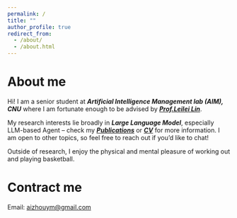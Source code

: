 ```yaml
---
permalink: /
title: ""
author_profile: true
redirect_from: 
  - /about/
  - /about.html
---
```


# About me 
Hi! I am a senior student at ***Artificial Intelligence Management lab (AIM), CNU*** where I am fortunate enough to be advised by ***[Prof.Leilei Lin](https://dblp.org/pid/159/6831.html)***.

My research interests lie broadly in ***Large Language Model***, especially LLM-based Agent – check my ***[Publications](../_pages/publications.md)*** or ***[CV](../assets/CV.pdf)*** for more information. I am open to other topics, so feel free to reach out if you’d like to chat!

Outside of research, I enjoy the physical and mental pleasure of working out and playing basketball.

# Contract me 
Email: aizhouym@gmail.com
